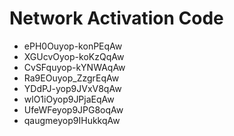 # Network Activation Code
* ePH0Ouyop-konPEqAw
* XGUcvOyop-koKzQqAw
* CvSFquyop-kYNWAqAw
* Ra9EOuyop_ZzgrEqAw
* YDdPJ-yop9JVxV8qAw
* wlO1iOyop9JPjaEqAw
* UfeWFeyop9JPG8oqAw
* qaugmeyop9IHukkqAw